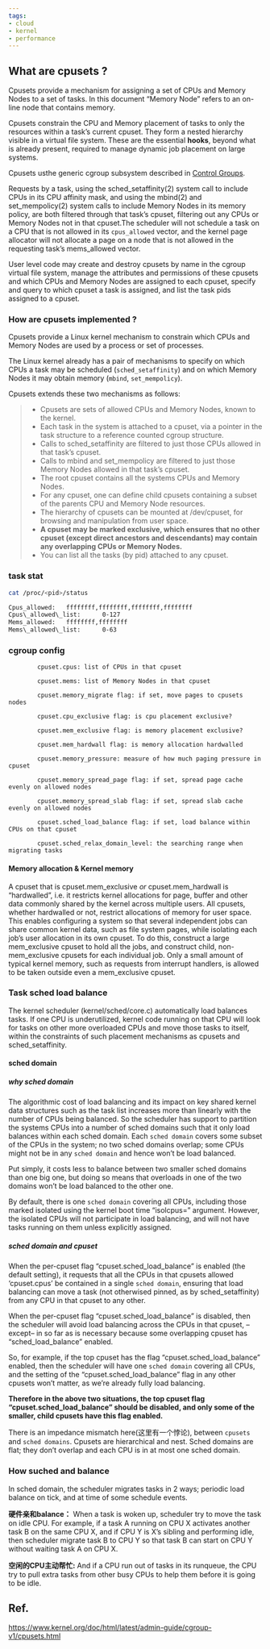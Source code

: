 ```yaml
---
tags:
- cloud
- kernel
- performance
---
```


## What are cpusets ?
Cpusets provide a mechanism for assigning a set of CPUs and Memory Nodes to a set of tasks. In this document “Memory Node” refers to an on-line node that contains memory.

Cpusets constrain the CPU and Memory placement of tasks to only the resources within a task’s current cpuset. They form a nested hierarchy visible in a virtual file system. These are the essential **hooks**, beyond what is already present, required to manage dynamic job placement on large systems.

Cpusets usthe generic cgroup subsystem described in [Control Groups](https://www.kernel.org/doc/html/latest/admin-guide/cgroup-v1/cgroups.html).

Requests by a task, using the sched\_setaffinity(2) system call to include CPUs in its CPU affinity mask, and using the mbind(2) and set\_mempolicy(2) system calls to include Memory Nodes in its memory policy, are both filtered through that task’s cpuset, filtering out any CPUs or Memory Nodes not in that cpuset.The scheduler will not schedule a task on a CPU that is not allowed in its `cpus_allowed` vector, and the kernel page allocator will not allocate a page on a node that is not allowed in the requesting task’s mems\_allowed vector.

User level code may create and destroy cpusets by name in the cgroup virtual file system, manage the attributes and permissions of these cpusets and which CPUs and Memory Nodes are assigned to each cpuset, specify and query to which cpuset a task is assigned, and list the task pids assigned to a cpuset.


### How are cpusets implemented ?
Cpusets provide a Linux kernel mechanism to constrain which CPUs and Memory Nodes are used by a process or set of processes.

The Linux kernel already has a pair of mechanisms to specify on which CPUs a task may be scheduled (`sched_setaffinity`) and on which Memory Nodes it may obtain memory (`mbind`, `set_mempolicy`).

Cpusets extends these two mechanisms as follows:

> * Cpusets are sets of allowed CPUs and Memory Nodes, known to the kernel.
> * Each task in the system is attached to a cpuset, via a pointer in the task structure to a reference counted cgroup structure.
> * Calls to sched_setaffinity are filtered to just those CPUs allowed in that task’s cpuset.
> * Calls to mbind and set_mempolicy are filtered to just those Memory Nodes allowed in that task’s cpuset.
> * The root cpuset contains all the systems CPUs and Memory Nodes.
> * For any cpuset, one can define child cpusets containing a subset of the parents CPU and Memory Node resources.
> * The hierarchy of cpusets can be mounted at /dev/cpuset, for browsing and manipulation from user space.
> * **A cpuset may be marked exclusive, which ensures that no other cpuset (except direct ancestors and descendants) may contain any overlapping CPUs or Memory Nodes.**
> * You can list all the tasks (by pid) attached to any cpuset.

### task stat
```bash
cat /proc/<pid>/status

Cpus_allowed:   ffffffff,ffffffff,ffffffff,ffffffff
Cpus\_allowed\_list:      0-127
Mems_allowed:   ffffffff,ffffffff
Mems\_allowed\_list:      0-63
```

### cgroup config
```
        cpuset.cpus: list of CPUs in that cpuset

        cpuset.mems: list of Memory Nodes in that cpuset

        cpuset.memory_migrate flag: if set, move pages to cpusets nodes

        cpuset.cpu_exclusive flag: is cpu placement exclusive?

        cpuset.mem_exclusive flag: is memory placement exclusive?

        cpuset.mem_hardwall flag: is memory allocation hardwalled

        cpuset.memory_pressure: measure of how much paging pressure in cpuset

        cpuset.memory_spread_page flag: if set, spread page cache evenly on allowed nodes

        cpuset.memory_spread_slab flag: if set, spread slab cache evenly on allowed nodes

        cpuset.sched_load_balance flag: if set, load balance within CPUs on that cpuset

        cpuset.sched_relax_domain_level: the searching range when migrating tasks
```

#### Memory allocation & Kernel memory
A cpuset that is cpuset.mem_exclusive _or_ cpuset.mem\_hardwall is “hardwalled”, i.e. it restricts kernel allocations for page, buffer and other data commonly shared by the kernel across multiple users. All cpusets, whether hardwalled or not, restrict allocations of memory for user space. This enables configuring a system so that several independent jobs can share common kernel data, such as file system pages, while isolating each job’s user allocation in its own cpuset. To do this, construct a large mem\_exclusive cpuset to hold all the jobs, and construct child, non-mem\_exclusive cpusets for each individual job. Only a small amount of typical kernel memory, such as requests from interrupt handlers, is allowed to be taken outside even a mem\_exclusive cpuset.


### Task sched load balance
The kernel scheduler (kernel/sched/core.c) automatically load balances tasks. If one CPU is underutilized, kernel code running on that CPU will look for tasks on other more overloaded CPUs and move those tasks to itself, within the constraints of such placement mechanisms as cpusets and sched_setaffinity.


#### sched domain

##### why sched domain
The algorithmic cost of load balancing and its impact on key shared kernel data structures such as the task list increases more than linearly with the number of CPUs being balanced. So the scheduler has support to partition the systems CPUs into a number of sched domains such that it only load balances within each sched domain. Each `sched domain` covers some subset of the CPUs in the system; no two sched domains overlap; some CPUs might not be in any `sched domain` and hence won’t be load balanced.

Put simply, it costs less to balance between two smaller sched domains than one big one, but doing so means that overloads in one of the two domains won’t be load balanced to the other one.

By default, there is one `sched domain` covering all CPUs, including those marked isolated using the kernel boot time “isolcpus=” argument. However, the isolated CPUs will not participate in load balancing, and will not have tasks running on them unless explicitly assigned.

##### sched domain and cpuset

When the per-cpuset flag “cpuset.sched\_load\_balance” is enabled (the default setting), it requests that all the CPUs in that cpusets allowed ‘cpuset.cpus’ be contained in a single `sched domain`, ensuring that load balancing can move a task (not otherwised pinned, as by sched_setaffinity) from any CPU in that cpuset to any other.

When the per-cpuset flag “cpuset.sched\_load\_balance” is disabled, then the scheduler will avoid load balancing across the CPUs in that cpuset, –except– in so far as is necessary because some overlapping cpuset has “sched\_load\_balance” enabled.

So, for example, if the top cpuset has the flag “cpuset.sched\_load\_balance” enabled, then the scheduler will have one `sched domain` covering all CPUs, and the setting of the “cpuset.sched\_load\_balance” flag in any other cpusets won’t matter, as we’re already fully load balancing.

**Therefore in the above two situations, the top cpuset flag “cpuset.sched\_load\_balance” should be disabled, and only some of the smaller, child cpusets have this flag enabled.**

There is an impedance mismatch here(这里有一个悖论), between `cpusets` and `sched domains`. Cpusets are hierarchical and nest. Sched domains are flat; they don’t overlap and each CPU is in at most one sched domain.

### How suched and balance
In sched domain, the scheduler migrates tasks in 2 ways; periodic load balance on tick, and at time of some schedule events.

**硬件亲和balance：**
When a task is woken up, scheduler try to move the task on idle CPU. For example, if a task A running on CPU X activates another task B on the same CPU X, and if CPU Y is X’s sibling and performing idle, then scheduler migrate task B to CPU Y so that task B can start on CPU Y without waiting task A on CPU X.

**空闲的CPU主动帮忙:**
And if a CPU run out of tasks in its runqueue, the CPU try to pull extra tasks from other busy CPUs to help them before it is going to be idle.




## Ref.

https://www.kernel.org/doc/html/latest/admin-guide/cgroup-v1/cpusets.html
